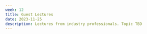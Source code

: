 ```yaml
---
week: 12
title: Guest Lectures
date: 2023-11-25
description: Lectures from industry professionals. Topic TBD
---
```

